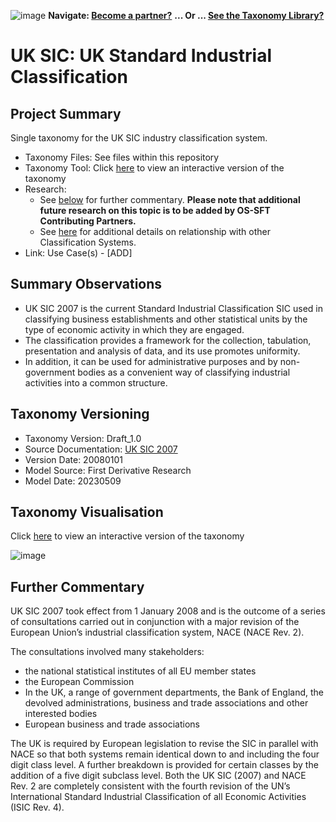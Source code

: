 ![image](https://user-images.githubusercontent.com/112073913/188821900-0c411acf-fbdd-4163-adc9-3ba4e2be78df.png)
**Navigate: [Become a partner?](https://github.com/OS-SFT/06-COLLABORATORS-PARTNERS)**
**... Or ... [See the Taxonomy Library?](https://github.com/orgs/OS-SFT/projects/2)**

# UK SIC: UK Standard Industrial Classification

## Project Summary

Single taxonomy for the UK SIC industry classification system.
- Taxonomy Files: See files within this repository
- Taxonomy Tool: Click [here](https://os-sft.solidatus.com/viewer/share/znN0COxTbnhQxgxmhhKwAIiKW7cTrYhj) to view an interactive version of the taxonomy
- Research: 
  - See [below](https://github.com/OS-SFT/Taxonomy-Mappings-Library/tree/main/Industry%20Classification%20Taxonomies/UK%20SIC#further-commentary) for further commentary. **Please note that additional future research on this topic is to be added by OS-SFT Contributing Partners.**
  - See [here](https://github.com/OS-SFT/Taxonomy-Mappings-Library/tree/main/Industry%20Classification%20Taxonomies/NACE) for additional details on relationship with other Classification Systems.
- Link: Use Case(s) - [ADD]

## Summary Observations

- UK SIC 2007 is the current Standard Industrial Classification SIC used in classifying business establishments and other statistical units by the type of economic activity in which they are engaged.
- The classification provides a framework for the collection, tabulation, presentation and analysis of data, and its use promotes uniformity.
- In addition, it can be used for administrative purposes and by non-government bodies as a convenient way of classifying industrial activities into a common structure.

## Taxonomy Versioning

- Taxonomy Version: Draft_1.0
- Source Documentation: [UK SIC 2007](https://www.ons.gov.uk/methodology/classificationsandstandards/ukstandardindustrialclassificationofeconomicactivities/uksic2007)
- Version Date: 20080101
- Model Source: First Derivative Research
- Model Date: 20230509

## Taxonomy Visualisation

Click [here](https://os-sft.solidatus.com/viewer/share/znN0COxTbnhQxgxmhhKwAIiKW7cTrYhj) to view an interactive version of the taxonomy

![image](https://github.com/OS-SFT/Taxonomy-Mappings-Library/assets/112079442/56ec901e-ae48-485a-828f-ce3f752ebed5)

## Further Commentary

UK SIC 2007 took effect from 1 January 2008 and is the outcome of a series of consultations carried out in conjunction with a major revision of the European Union’s industrial classification system, NACE (NACE Rev. 2).

The consultations involved many stakeholders:
- the national statistical institutes of all EU member states
- the European Commission
- In the UK, a range of government departments, the Bank of England, the devolved administrations, business and trade associations and other interested bodies
- European business and trade associations

The UK is required by European legislation to revise the SIC in parallel with NACE so that both systems remain identical down to and including the four digit class level. A further breakdown is provided for certain classes by the addition of a five digit subclass level. Both the UK SIC (2007) and NACE Rev. 2 are completely consistent with the fourth revision of the UN’s International Standard Industrial Classification of all Economic Activities (ISIC Rev. 4).
